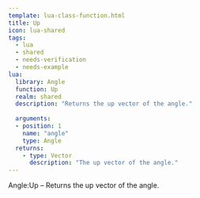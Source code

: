```yaml
---
template: lua-class-function.html
title: Up
icon: lua-shared
tags:
  - lua
  - shared
  - needs-verification
  - needs-example
lua:
  library: Angle
  function: Up
  realm: shared
  description: "Returns the up vector of the angle."
  
  arguments:
  - position: 1
    name: "angle"
    type: Angle
  returns:
    - type: Vector
      description: "The up vector of the angle."
---
```


<div class="lua__search__keywords">
Angle:Up &#x2013; Returns the up vector of the angle.
</div>
